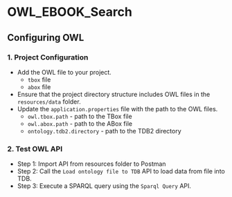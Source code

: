 # OWL_EBOOK_Search

## Configuring OWL
### 1. Project Configuration
- Add the OWL file to your project.
  - ```tbox``` file 
  - ```abox``` file
- Ensure that the project directory structure includes OWL files in the `resources/data` folder.
- Update the `application.properties` file with the path to the OWL files.
  - ```owl.tbox.path``` - path to the TBox file 
  - ```owl.abox.path``` - path to the ABox file
  - ```ontology.tdb2.directory``` - path to the TDB2 directory

### 2. Test OWL API
- Step 1: Import API from resources folder to Postman
- Step 2: Call the `Load ontology file to TDB` API to load data from file into TDB.
- Step 3: Execute a SPARQL query using the `Sparql Query` API.
    